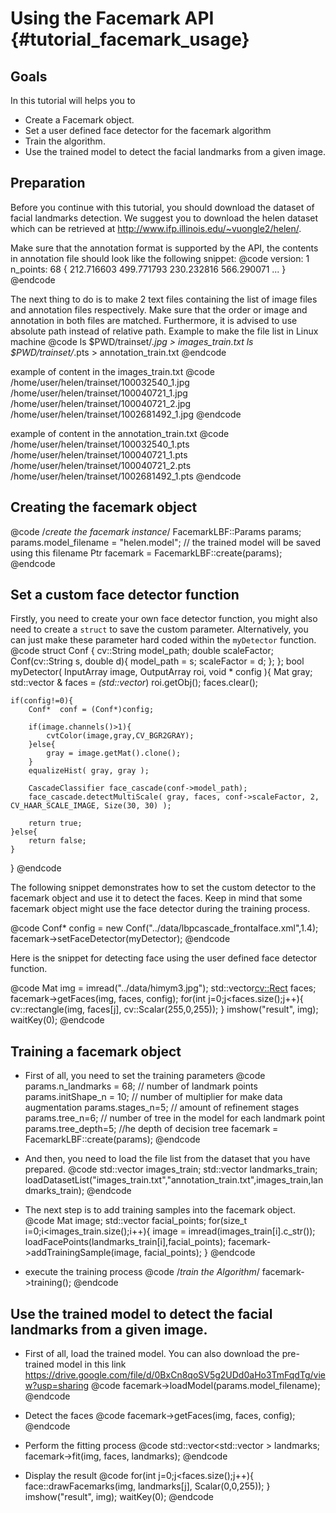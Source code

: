 Using the Facemark API {#tutorial_facemark_usage}
==========================================================
Goals
----

In this tutorial will helps you to

-   Create a Facemark object.
-   Set a user defined face detector for the facemark algorithm
-   Train the algorithm.
-   Use the trained model to detect the facial landmarks from a given image.

Preparation
---------

Before you continue with this tutorial, you should download the dataset of facial landmarks detection.
We suggest you to download the helen dataset which can be retrieved at <http://www.ifp.illinois.edu/~vuongle2/helen/>.

Make sure that the annotation format is supported by the API, the contents in annotation file should look like the following snippet:
@code
version: 1
n_points:  68
{
212.716603 499.771793
230.232816 566.290071
...
}
@endcode

The next thing to do is to make 2 text files containing the list of image files and annotation files respectively. Make sure that the order or image and annotation in both files are matched. Furthermore, it is advised to use absolute path instead of relative path.
Example to make the file list in Linux machine
@code
ls $PWD/trainset/*.jpg > images_train.txt
ls $PWD/trainset/*.pts > annotation_train.txt
@endcode

example of content in the images_train.txt
@code
/home/user/helen/trainset/100032540_1.jpg
/home/user/helen/trainset/100040721_1.jpg
/home/user/helen/trainset/100040721_2.jpg
/home/user/helen/trainset/1002681492_1.jpg
@endcode

example of content in the annotation_train.txt
@code
/home/user/helen/trainset/100032540_1.pts
/home/user/helen/trainset/100040721_1.pts
/home/user/helen/trainset/100040721_2.pts
/home/user/helen/trainset/1002681492_1.pts
@endcode

Creating the facemark object
---------
@code
/*create the facemark instance*/
FacemarkLBF::Params params;
params.model_filename = "helen.model"; // the trained model will be saved using this filename
Ptr<Facemark> facemark = FacemarkLBF::create(params);
@endcode

Set a custom face detector function
---------
Firstly, you need to create your own face detector function, you might also need to create a `struct` to save the custom parameter. Alternatively, you can just make these parameter hard coded within the `myDetector` function.
@code
struct Conf {
    cv::String model_path;
    double scaleFactor;
    Conf(cv::String s, double d){
        model_path = s;
        scaleFactor = d;
    };
};
bool myDetector( InputArray image, OutputArray roi, void * config ){
    Mat gray;
    std::vector<Rect> & faces = *(std::vector<Rect>*) roi.getObj();
    faces.clear();

    if(config!=0){
        Conf*  conf = (Conf*)config;

        if(image.channels()>1){
            cvtColor(image,gray,CV_BGR2GRAY);
        }else{
            gray = image.getMat().clone();
        }
        equalizeHist( gray, gray );

        CascadeClassifier face_cascade(conf->model_path);
        face_cascade.detectMultiScale( gray, faces, conf->scaleFactor, 2, CV_HAAR_SCALE_IMAGE, Size(30, 30) );

        return true;
    }else{
        return false;
    }

}
@endcode


The following snippet demonstrates how to set the custom detector to the facemark object and use it to detect the faces. Keep in mind that some facemark object might use the face detector during the training process.

@code
Conf* config = new Conf("../data/lbpcascade_frontalface.xml",1.4);
facemark->setFaceDetector(myDetector);
@endcode

Here is the snippet for detecting face using the user defined face detector function.

@code
Mat img = imread("../data/himym3.jpg");
std::vector<cv::Rect> faces;
facemark->getFaces(img, faces, config);
for(int j=0;j<faces.size();j++){
    cv::rectangle(img, faces[j], cv::Scalar(255,0,255));
}
imshow("result", img);
waitKey(0);
@endcode

Training a facemark object
----
- First of all, you need to set the training parameters
    @code
    params.n_landmarks = 68; // number of landmark points
    params.initShape_n = 10; // number of multiplier for make data augmentation
    params.stages_n=5; // amount of refinement stages
    params.tree_n=6; // number of tree in the model for each landmark point
    params.tree_depth=5; //he depth of decision tree
    facemark = FacemarkLBF::create(params);
    @endcode

- And then, you need to load the file list from the dataset that you have prepared.
    @code
    std::vector<String> images_train;
    std::vector<String> landmarks_train;
    loadDatasetList("images_train.txt","annotation_train.txt",images_train,landmarks_train);
    @endcode

- The next step is to add training samples into the facemark object.
    @code
    Mat image;
    std::vector<Point2f> facial_points;
    for(size_t i=0;i<images_train.size();i++){
        image = imread(images_train[i].c_str());
        loadFacePoints(landmarks_train[i],facial_points);
        facemark->addTrainingSample(image, facial_points);
    }
@endcode

- execute the training process
@code
/*train the Algorithm*/
facemark->training();
@endcode

Use the trained model to detect the facial landmarks from a given image.
-----
- First of all, load the trained model. You can also download the pre-trained model in this link <https://drive.google.com/file/d/0BxCn8qoSV5g2UDd0aHo3TmFqdTg/view?usp=sharing>
    @code
    facemark->loadModel(params.model_filename);
    @endcode

- Detect the faces
@code
facemark->getFaces(img, faces, config);
@endcode

- Perform the fitting process
@code
std::vector<std::vector<Point2f> > landmarks;
facemark->fit(img, faces, landmarks);
@endcode

- Display the result
@code
for(int j=0;j<faces.size();j++){
    face::drawFacemarks(img, landmarks[j], Scalar(0,0,255));
}
imshow("result", img);
waitKey(0);
@endcode
